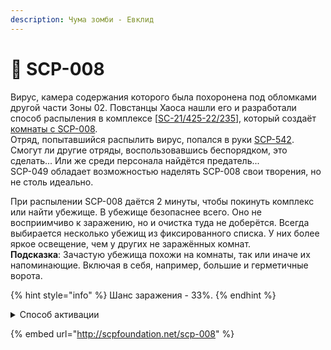 ```yaml
---
description: Чума зомби - Евклид
---
```


# 🧟 SCP-008

Вирус, камера содержания которого была похоронена под обломками другой части Зоны 02. Повстанцы Хаоса нашли его и разработали способ распыления в комплексе \[[SC-21/425-22/235](../../other/documents/sc-21-425-22-235.md)], который создаёт [комнаты с SCP-008](../custom-rooms/scp-008-room.md).\
Отряд, попытавшийся распылить вирус, попался в руки [SCP-542](../custom-classes/scp/scp-542.md). Смогут ли другие отряды, воспользовавшись беспорядком, это сделать... Или же среди персонала найдётся предатель...\
SCP-049 обладает возможностью наделять SCP-008 свои творения, но не столь идеально.

При распылении SCP-008 даётся 2 минуты, чтобы покинуть комплекс или найти убежище. В убежище безопаснее всего. Оно не восприимчиво к заражению, но и очистка туда не доберётся. Всегда выбирается несколько убежищ из фиксированного списка. У них более яркое освещение, чем у других не заражённых комнат.\
**Подсказка**: Зачастую убежища похожи на комнаты, так или иначе их напоминающие. Включая в себя, например, большие и герметичные ворота.

{% hint style="info" %}
Шанс заражения - 33%.
{% endhint %}

<details>

<summary>Способ активации</summary>

1. Собрать Обезболивающее, Рацию, Устройство Взлома ПХ и Карту Инженера Камер Содержания.
2. Положить Обезболивающее и Рацию около двери в оружейную комнату у камеры содержания SCP-049.
3. Направиться в камеру содержания SCP-096.
4. Активировать кнопку активации распыления SCP-008 картой Инженера Камер Содержания.
   * Активировать кнопку активации распыления SCP-008 Устройством Взлома ПХ, имея в инвентаре SCP-2176.

</details>

{% embed url="http://scpfoundation.net/scp-008" %}
